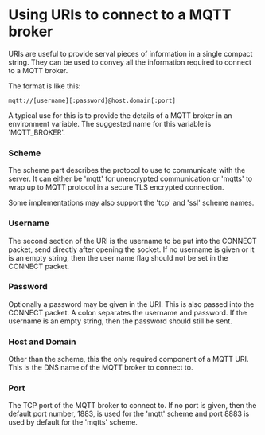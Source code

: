 Using URIs to connect to a MQTT broker
======================================

URIs are useful to provide serval pieces of information in a single compact string. They can be used to convey all the information required to connect to a MQTT broker.

The format is like this:

    mqtt://[username][:password]@host.domain[:port]

A typical use for this is to provide the details of a MQTT broker in an environment variable. The suggested name for this variable is 'MQTT_BROKER'.

### Scheme
The scheme part describes the protocol to use to communicate with the server. It can either be 'mqtt' for unencrypted communication or 'mqtts' to wrap up to MQTT protocol in a secure TLS encrypted connection.

Some implementations may also support the 'tcp' and 'ssl' scheme names.

### Username
The second section of the URI is the username to be put into the CONNECT packet, send directly after opening the socket. If no username is given or it is an empty string, then the user name flag should not be set in the CONNECT packet.

### Password
Optionally a password may be given in the URI. This is also passed into the CONNECT packet. A colon separates the username and password. If the username is an empty string, then the password should still be sent.

### Host and Domain
Other than the scheme, this the only required component of a MQTT URI. This is the DNS name of the MQTT broker to connect to.

### Port
The TCP port of the MQTT broker to connect to. If no port is given, then the default port number, 1883, is used for the 'mqtt' scheme and port 8883 is used by default for the 'mqtts' scheme.
